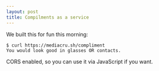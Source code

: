 ```yaml
---
layout: post
title: Compilments as a service
---
```


We built this for fun this morning:

    $ curl https://mediacru.sh/compliment
    You would look good in glasses OR contacts.

CORS enabled, so you can use it via JavaScript if you want.
